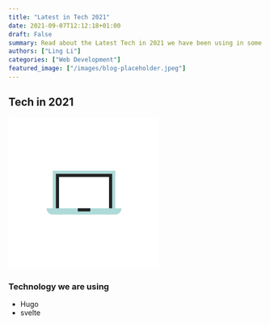 ```yaml
---
title: "Latest in Tech 2021"
date: 2021-09-07T12:12:18+01:00
draft: False
summary: Read about the Latest Tech in 2021 we have been using in some of our projects
authors: ["Ling Li"]
categories: ["Web Development"]
featured_image: ["/images/blog-placeholder.jpeg"]
---
```

## Tech in 2021
![](/images/laptop.svg)
### Technology we are using
* Hugo
* svelte
